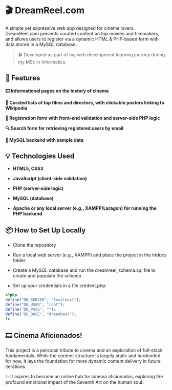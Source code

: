 # 🎬 DreamReel.com

A simple yet expressive web app designed for cinema lovers. DreamReel.com presents curated content on top movies and filmmakers, and allows users to register via a dynamic HTML & PHP-based form with data stored in a MySQL database.

  >  🛠️ Developed as part of my web development learning journey during my MSc in Informatics.

## 🌟 Features

 **🎞️ Informational pages on the history of cinema**

 **🎥 Curated lists of top films and directors, with clickable posters linking to Wikipedia**

 **📝 Registration form with front-end validation and server-side PHP logic**

 **🔍 Search form for retrieving registered users by email**

 **💾 MySQL backend with sample data**

## 💡 Technologies Used

   - **HTML5, CSS3**

   - **JavaScript (client-side validation)**

   - **PHP (server-side logic)**

   - **MySQL (database)**

   - **Apache or any local server (e.g., XAMPP/Laragon) for running the PHP backend**

## 📦 How to Set Up Locally

   - Clone the repository

   - Run a local web server (e.g., XAMPP) and place the project in the htdocs folder

   - Create a MySQL database and run the dreamreel_schema.sql file to create and populate the schema

   - Set up your credentials in a file credent.php:

```php
<?php
define("DB_SERVER", "localhost");
define("DB_USER", "root");
define("DB_PASS", "");
define("DB_BASE", "dreamReel");
?>
```

## 🎞️ Cinema Aficionados!

This project is a personal tribute to cinema and an exploration of full-stack fundamentals.
While the content structure is largely static and hardcoded for now, it lays the foundation for more dynamic content delivery in future iterations.

✨ It aspires to become an online hub for cinema aficionados, exploring the profound emotional impact of the Seventh Art on the human soul.